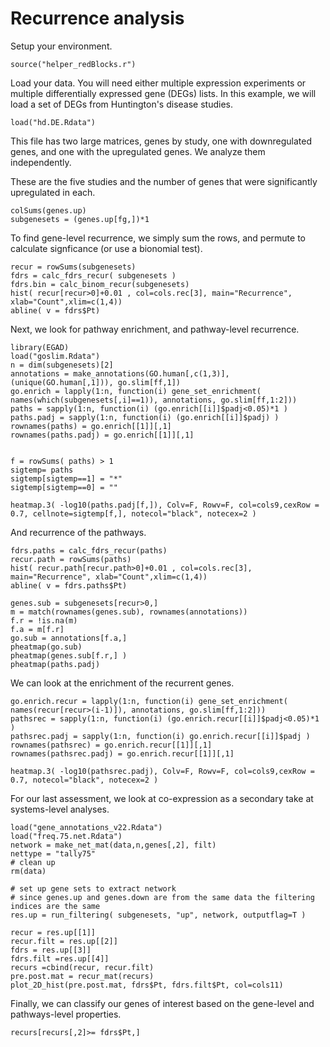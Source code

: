 # Recurrence analysis

Setup your environment. 
```{r echo==FALSE}
source("helper_redBlocks.r")
```

Load your data. You will need either multiple expression experiments or multiple differentially expressed gene (DEGs) lists. In this example, we will load a set of DEGs from Huntington's disease studies. 
```{r echo=FALSE}
load("hd.DE.Rdata")
```
This file has two large matrices, genes by study, one with downregulated genes, and one with the upregulated genes. We analyze them independently. 

These are the five studies and the number of genes that were significantly upregulated in each.
```{r}
colSums(genes.up)
subgenesets = (genes.up[fg,])*1
```

To find gene-level recurrence, we simply sum the rows, and permute to calculate signficance (or use a bionomial test).  
```{r}
recur = rowSums(subgenesets)
fdrs = calc_fdrs_recur( subgenesets )
fdrs.bin = calc_binom_recur(subgenesets)
hist( recur[recur>0]+0.01 , col=cols.rec[3], main="Recurrence", xlab="Count",xlim=c(1,4))
abline( v = fdrs$Pt)
```


Next, we look for pathway enrichment, and pathway-level recurrence. 
```{r}
library(EGAD)
load("goslim.Rdata")
n = dim(subgenesets)[2]
annotations = make_annotations(GO.human[,c(1,3)], (unique(GO.human[,1])), go.slim[ff,1])
go.enrich = lapply(1:n, function(i) gene_set_enrichment( names(which(subgenesets[,i]==1)), annotations, go.slim[ff,1:2]))
paths = sapply(1:n, function(i) (go.enrich[[i]]$padj<0.05)*1 )
paths.padj = sapply(1:n, function(i) (go.enrich[[i]]$padj) )
rownames(paths) = go.enrich[[1]][,1]
rownames(paths.padj) = go.enrich[[1]][,1]


f = rowSums( paths) > 1
sigtemp= paths
sigtemp[sigtemp==1] = "*"
sigtemp[sigtemp==0] = ""

heatmap.3( -log10(paths.padj[f,]), Colv=F, Rowv=F, col=cols9,cexRow = 0.7, cellnote=sigtemp[f,], notecol="black", notecex=2 )

```
And recurrence of the pathways. 
```{r}
fdrs.paths = calc_fdrs_recur(paths)
recur.path = rowSums(paths)
hist( recur.path[recur.path>0]+0.01 , col=cols.rec[3], main="Recurrence", xlab="Count",xlim=c(1,4))
abline( v = fdrs.paths$Pt)
```

```{r}
genes.sub = subgenesets[recur>0,]
m = match(rownames(genes.sub), rownames(annotations))
f.r = !is.na(m)
f.a = m[f.r]
go.sub = annotations[f.a,]
pheatmap(go.sub)
pheatmap(genes.sub[f.r,] )
pheatmap(paths.padj)
```


We can look at the enrichment of the recurrent genes. 
```{r}
go.enrich.recur = lapply(1:n, function(i) gene_set_enrichment( names(recur[recur>(i-1)]), annotations, go.slim[ff,1:2]))
pathsrec = sapply(1:n, function(i) (go.enrich.recur[[i]]$padj<0.05)*1 )
pathsrec.padj = sapply(1:n, function(i) go.enrich.recur[[i]]$padj )
rownames(pathsrec) = go.enrich.recur[[1]][,1]
rownames(pathsrec.padj) = go.enrich.recur[[1]][,1]

heatmap.3( -log10(pathsrec.padj), Colv=F, Rowv=F, col=cols9,cexRow = 0.7, notecol="black", notecex=2 )
```


For our last assessment, we look at co-expression as a secondary take at systems-level analyses. 
```{r}
load("gene_annotations_v22.Rdata")
load("freq.75.net.Rdata")
network = make_net_mat(data,n,genes[,2], filt)
nettype = "tally75"
# clean up 
rm(data)

# set up gene sets to extract network
# since genes.up and genes.down are from the same data the filtering indices are the same
res.up = run_filtering( subgenesets, "up", network, outputflag=T )

recur = res.up[[1]]
recur.filt = res.up[[2]]
fdrs = res.up[[3]]
fdrs.filt =res.up[[4]]
recurs =cbind(recur, recur.filt)
pre.post.mat = recur_mat(recurs)
plot_2D_hist(pre.post.mat, fdrs$Pt, fdrs.filt$Pt, col=cols11)

```


Finally, we can classify our genes of interest based on the gene-level and pathways-level properties. 
```{r}
recurs[recurs[,2]>= fdrs$Pt,]
```


